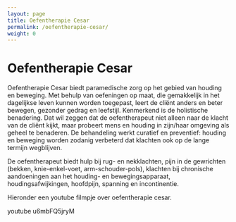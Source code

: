 ```yaml
---
layout: page
title: Oefentherapie Cesar
permalink: /oefentherapie-cesar/
weight: 0
---
```

# Oefentherapie Cesar

Oefentherapie Cesar biedt paramedische zorg op het gebied van houding en beweging. Met behulp van oefeningen op maat, die gemakkelijk in het dagelijkse leven kunnen worden toegepast, leert de cliënt anders en beter bewegen, gezonder gedrag en leefstijl. Kenmerkend is de holistische benadering. Dat wil zeggen dat de oefentherapeut niet alleen naar de klacht van de cliënt kijkt, maar probeert mens en houding in zijn/haar omgeving als geheel te benaderen. De behandeling werkt curatief en preventief: houding en beweging worden zodanig verbeterd dat klachten ook op de lange termijn wegblijven.

De oefentherapeut biedt hulp bij rug- en nekklachten, pijn in de gewrichten (bekken, knie-enkel-voet, arm-schouder-pols), klachten bij chronische aandoeningen aan het houding- en bewegingsapparaat, houdingsafwijkingen, hoofdpijn, spanning en incontinentie. 

Hieronder een youtube filmpje over oefentherapie cesar.

youtube u6mbFQ5jryM
